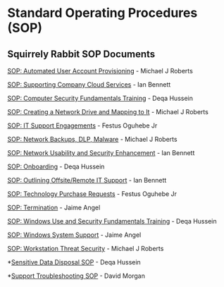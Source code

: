 # Standard Operating Procedures (SOP)

## Squirrely Rabbit SOP Documents

[SOP: Automated User Account Provisioning](https://docs.google.com/document/d/1BZg4szjLjldMzf2ssZHxddnpf-qNEoVK68biz3xl1VU/) - Michael J Roberts

[SOP: Supporting Company Cloud Services](https://docs.google.com/document/d/1eyV4PizeofLOai8h2bQIHIw3ZDtrLV77koR4Zg3uLjk/) - Ian Bennett

[SOP: Computer Security Fundamentals Training](https://docs.google.com/document/d/1oIcKMeBcCyyg89W798EmgJwJwV45t2U17pxXcSGyKFI/) - Deqa Hussein

[SOP: Creating a Network Drive and Mapping to It](https://docs.google.com/document/d/1yP2FN5rL2A7oocq4oW9-NO5B2JPHbNw0g11UnS7A4aw/) - Michael J Roberts

[SOP: IT Support Engagements](https://docs.google.com/document/d/11zUP_fJX6lSGEcBldMA7soIDFwwVjcBnsbXgRNzvygA/) - Festus Oguhebe Jr

[SOP: Network Backups, DLP, Malware](https://docs.google.com/document/d/1mDTgGt-O0cyKmg3K_-mltejc2rBFBuS7oCuiLE9td0k/) - Michael J Roberts

[SOP: Network Usability and Security Enhancement](https://docs.google.com/document/d/1ySRk-_2VcEjCdDh1f93zzJrUi0yAOAoEe_3OhWjvC8U/) - Ian Bennett

[SOP: Onboarding](https://docs.google.com/document/d/1A6p_PNCr4j8LzZEDvUzsohjZQLiKFPHmC1PKhGt2A5o/) - Deqa Hussein

[SOP: Outlining Offsite/Remote IT Support](https://docs.google.com/document/d/1VnwmlPzJRZH_pTGzZdsQHQM7NNsgAg3eNzTHBSyhC6o/) - Ian Bennett

[SOP: Technology Purchase Requests](https://docs.google.com/document/d/1Ykv1HbDyIXAMAzLp62vT28lLM8xsq3dQUR0A0En9Ajk/) - Festus Oguhebe Jr

[SOP: Termination](https://docs.google.com/document/d/1mAzeTzhOte-4iJbHBoPiDwjRGLGo5QN-KUgayiN_prc/) - Jaime Angel

[SOP: Windows Use and Security Fundamentals Training](https://docs.google.com/document/d/1jVxT_3fD0YF2Ybg9-eG05U2OcRLmO2LWgf3cQkJKWQg/) - Deqa Hussein

[SOP: Windows System Support](https://docs.google.com/document/d/1KjP-vL_m2DMQFGyyTthi65IRgwax37WQBpjhda0hNGQ/) - Jaime Angel

[SOP: Workstation Threat Security](https://docs.google.com/document/d/173D5u0Y4Mu98pvmNnNPCH5CKK6-HRzxWBkt_vD993Zk/) - Michael J Roberts



*[Sensitive Data Disposal SOP]( ) - Deqa Hussein

*[Support Troubleshooting SOP]( ) - David Morgan